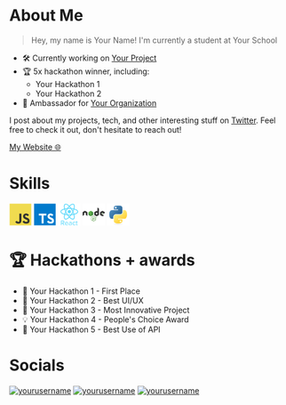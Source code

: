 # About Me

> Hey, my name is Your Name! I'm currently a student at Your School

- 🛠️ Currently working on [Your Project](https://github.com/yourusername/yourproject)
- 🏆 5x hackathon winner, including:
  - Your Hackathon 1
  - Your Hackathon 2
- 📢 Ambassador for [Your Organization](https://yourorganization.com)

I post about my projects, tech, and other interesting stuff on [Twitter](https://twitter.com/yourusername). Feel free to check it out, don't hesitate to reach out!

[My Website 🌐](https://yourwebsite.com)

# Skills

<p align="left">
  <img src="https://raw.githubusercontent.com/devicons/devicon/master/icons/javascript/javascript-original.svg" alt="javascript" width="40" height="40"/>
  <img src="https://raw.githubusercontent.com/devicons/devicon/master/icons/typescript/typescript-original.svg" alt="typescript" width="40" height="40"/>
  <img src="https://raw.githubusercontent.com/devicons/devicon/master/icons/react/react-original-wordmark.svg" alt="react" width="40" height="40"/>
  <img src="https://raw.githubusercontent.com/devicons/devicon/master/icons/nodejs/nodejs-original-wordmark.svg" alt="nodejs" width="40" height="40"/>
  <img src="https://raw.githubusercontent.com/devicons/devicon/master/icons/python/python-original.svg" alt="python" width="40" height="40"/>
  <!-- Add more skill icons as needed -->
</p>

# 🏆 Hackathons + awards

- 🍎 Your Hackathon 1 - First Place
- 🌟 Your Hackathon 2 - Best UI/UX
- 🚀 Your Hackathon 3 - Most Innovative Project
- 💡 Your Hackathon 4 - People's Choice Award
- 🏅 Your Hackathon 5 - Best Use of API

# Socials

<p align="left">
  <a href="https://twitter.com/yourusername" target="blank"><img align="center" src="https://raw.githubusercontent.com/rahuldkjain/github-profile-readme-generator/master/src/images/icons/Social/twitter.svg" alt="yourusername" height="30" width="40" /></a>
  <a href="https://instagram.com/yourusername" target="blank"><img align="center" src="https://raw.githubusercontent.com/rahuldkjain/github-profile-readme-generator/master/src/images/icons/Social/instagram.svg" alt="yourusername" height="30" width="40" /></a>
  <a href="https://linkedin.com/in/yourusername" target="blank"><img align="center" src="https://raw.githubusercontent.com/rahuldkjain/github-profile-readme-generator/master/src/images/icons/Social/linked-in-alt.svg" alt="yourusername" height="30" width="40" /></a>
</p>
